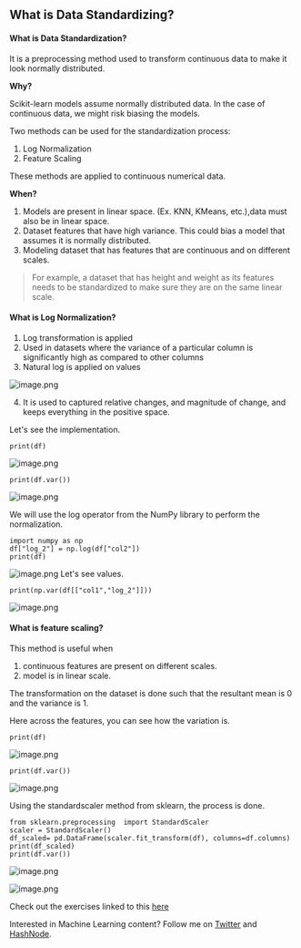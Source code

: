 ## What is Data Standardizing?

 #### What is Data Standardization?

It is a preprocessing method used to transform continuous data to make it look normally distributed. 

**Why?**

Scikit-learn models assume normally distributed data. In the case of continuous data, we might risk biasing the models.

Two methods can be used for the standardization process:
1. Log Normalization
2. Feature Scaling

These methods are applied to continuous numerical data.

**When?**

1. Models are present in linear space. (Ex. KNN, KMeans, etc.),data must also be in linear space.
2. Dataset features that have high variance. This could bias a model that assumes it is normally distributed. 
3. Modeling dataset that has features that are continuous and on different scales. 
> For example, a dataset that has height and weight as its features needs to be standardized to make sure they are on the same linear scale.

#### What is Log Normalization?

1. Log transformation is applied
2. Used in datasets where the variance of a particular column is significantly high as compared to other columns
3. Natural log is applied on values

![image.png](https://cdn.hashnode.com/res/hashnode/image/upload/v1642770484282/TTQ1ZEYkw.png)

4. It is used to captured relative changes, and magnitude of change, and keeps everything in the positive space.

Let's see the implementation.

``` 
print(df) 
```

![image.png](https://cdn.hashnode.com/res/hashnode/image/upload/v1642770726107/Y5bhqEDVp.png)

``` 
print(df.var())
```

![image.png](https://cdn.hashnode.com/res/hashnode/image/upload/v1642770738314/DqEMoYHbC.png)

We will use the log operator from the NumPy library to perform the normalization.

``` 
import numpy as np
df["log_2"] = np.log(df["col2"])
print(df)

```

![image.png](https://cdn.hashnode.com/res/hashnode/image/upload/v1642770768558/J8SBzLm-V.png)
Let's see values.

```
print(np.var(df[["col1","log_2"]]))

```

![image.png](https://cdn.hashnode.com/res/hashnode/image/upload/v1642770825749/mNxa5rRZU5.png)


#### What is feature scaling?

This method is useful when 
1. continuous features are present on different scales. 
2. model is in linear scale.

The transformation on the dataset is done such that the resultant mean is 0 and the variance is 1.

Here across the features, you can see how the variation is.

```
print(df)
```

![image.png](https://cdn.hashnode.com/res/hashnode/image/upload/v1642776382839/PIOIrDxDH.png)
```
print(df.var())
```
![image.png](https://cdn.hashnode.com/res/hashnode/image/upload/v1642776418943/lR2Su08Lj.png)

Using the standardscaler method from sklearn, the process is done.

```
from sklearn.preprocessing  import StandardScaler
scaler = StandardScaler()
df_scaled= pd.DataFrame(scaler.fit_transform(df), columns=df.columns)
print(df_scaled)
print(df.var())

```

![image.png](https://cdn.hashnode.com/res/hashnode/image/upload/v1642776443908/FBChoCtcn.png)

![image.png](https://cdn.hashnode.com/res/hashnode/image/upload/v1642776460766/Fm6fv4aib.png)

Check out the exercises linked to this [here](https://github.com/manavmodi22/Preprocessing-for-Machine-Learning-in-Python/blob/main/data_preprocessing_chapter2_exercise.ipynb)
  
Interested in Machine Learning content? Follow me on [Twitter](https://twitter.com/manavmtwt) and [HashNode](https://hashnode.com/@manavmodi0004).




